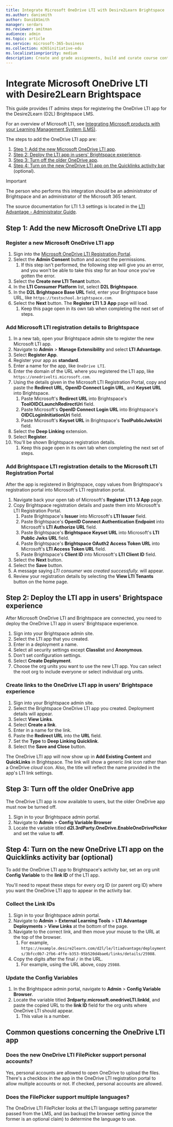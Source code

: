 ```yaml
---
title: Integrate Microsoft OneDrive LTI with Desire2Learn Brightspace
ms.author: danismith
author: DaniEASmith
manager: serdars
ms.reviewer: amitman 
audience: admin
ms.topic: article
ms.service: microsoft-365-business
ms.collection: m365initiative-edu
ms.localizationpriority: medium
description: Create and grade assignments, build and curate course content, and collaborate on files in real time with the new Microsoft OneDrive Learning Tools Interoperability for Desire2Learn Brightspace.
---
```


# Integrate Microsoft OneDrive LTI with Desire2Learn Brightspace

This guide provides IT admins steps for registering the OneDrive LTI app for the Desire2Learn (D2L) Brightspace LMS.

For an overview of Microsoft LTI, see [Integrating Microsoft products with your Learning Management System (LMS)](index.md).

The steps to add the OneDrive LTI app are:

1. [Step 1: Add the new Microsoft OneDrive LTI app](#step-1-add-the-new-microsoft-onedrive-lti-app).
1. [Step 2: Deploy the LTI app in users' Brightspace experience](#step-2-deploy-the-lti-app-in-users-brightspace-experience).
1. [Step 3: Turn off the older OneDrive app](#step-3-turn-off-the-older-onedrive-app).
1. [Step 4: Turn on the new OneDrive LTI app on the Quicklinks activity bar](#step-4-turn-on-the-new-onedrive-lti-app-on-the-quicklinks-activity-bar-optional) (optional).

> [!IMPORTANT]
> The person who performs this integration should be an administrator of Brightspace and an administrator of the Microsoft 365 tenant.
>
> The source documentation for LTI 1.3 settings is located in the [LTI Advantage - Administrator Guide](https://community.brightspace.com/s/article/LTI-Advantage-Administrator-Guide).

## Step 1: Add the new Microsoft OneDrive LTI app

### Register a new Microsoft OneDrive LTI app

1. Sign into the [Microsoft OneDrive LTI Registration Portal](https://onedrivelti.microsoft.com/admin).
1. Select the **Admin Consent** button and accept the permissions.
    1. If this step isn't performed, the following step will give you an error, and you won't be able to take this step for an hour once you've gotten the error.
1. Select the **Create new LTI Tenant** button.
1. In the **LTI Consumer Platform** list, select **D2L Brightspace**.
1. In the **D2L Brightspace Base URL** field, enter your Brightspace base URL, like `https://testschool.brightspace.com`.
1. Select the **Next** button. The **Register LTI 1.3 App** page will load.
    1. Keep this page open in its own tab when completing the next set of steps.

### Add Microsoft LTI registration details to Brightspace

1. In a new tab, open your Brightspace admin site to register the new Microsoft LTI app.
1. Navigate to **Admin** > **Manage Extensibility** and select **LTI Advantage**.
1. Select **Register App**.
1. Register your app as **standard**.
1. Enter a name for the app, like `OneDrive LTI`.
1. Enter the domain of the URL where you registered the LTI app, like `https://onedrivelti.microsoft.com`.
1. Using the details given in the Microsoft LTI Registration Portal, copy and paste the **Redirect URL**, **OpenID Connect Login URL**, and **Keyset URL** into Brightspace.
    1. Paste Microsoft's **Redirect URL** into Brightspace's **ToolOIDCLaunchRedirectUri** field.
    1. Paste Microsoft's **OpenID Connect Login URL** into Brightspace's **OIDCLoginInitiationUri** field.
    1. Paste Microsoft's **Keyset URL** in Brightspace's **ToolPublicJwksUri** field.
1. Select the **Deep Linking** extension.
1. Select **Register**.
1. You'll be shown Brightspace registration details.
    1. Keep this page open in its own tab when completing the next set of steps.

### Add Brightspace LTI registration details to the Microsoft LTI Registration Portal

After the app is registered in Brightspace, copy values from Brightspace's registration portal into Microsoft's LTI registration portal.

1. Navigate back your open tab of Microsoft's **Register LTI 1.3 App** page.
1. Copy Brightspace registration details and paste them into Microsoft's LTI Registration Portal.
    1. Paste Brightspace's **Issuer** into Microsoft's **LTI Issuer** field.
    2. Paste Brightspace's **OpenID Connect Authentication Endpoint** into Microsoft's **LTI Authorize URL** field.
    3. Paste Brightspace's **Brightspace Keyset URL** into Microsoft's **LTI Public Jwks URL** field.
    4. Paste Brightspace's **Brightspace OAuth2 Access Token URL** into Microsoft's **LTI Access Token URL** field.
    5. Paste Brightspace's **Client ID** into Microsoft's **LTI Client ID** field.
1. Select the **Next** button.
1. Select the **Save** button.
1. A message saying *LTI consumer was created successfully.* will appear.
1. Review your registration details by selecting the **View LTI Tenants** button on the home page.

## Step 2: Deploy the LTI app in users' Brightspace experience

After Microsoft OneDrive LTI and Brightspace are connected, you need to deploy the OneDrive LTI app in users' Brightspace experience.

1. Sign into your Brightspace admin site.
1. Select the LTI app that you created.
1. Enter in a deployment a name.
1. Select all security settings except **Classlist** and **Anonymous**.
1. Don't set configuration settings.
1. Select **Create Deployment**.
1. Choose the org units you want to use the new LTI app. You can select the root org to include everyone or select individual org units.

### Create links to the OneDrive LTI app in users' Brightspace experience

1. Sign into your Brightspace admin site.
1. Select the Brightspace OneDrive LTI app you created. Deployment details will appear.
1. Select **View Links**.
1. Select **Create a link**.
1. Enter in a name for the link.
1. Paste the **Redirect URL** into the **URL** field.
1. Set the **Type** to **Deep Linking Quicklink**.
1. Select the **Save and Close** button.

The OneDrive LTI app will now show up in **Add Existing Content** and **QuickLinks** in Brightspace. The link will show a generic *link* icon rather than a OneDrive *cloud* icon. Also, the title will reflect the name provided in the app's LTI link settings.

## Step 3: Turn off the older OneDrive app

The OneDrive LTI app is now available to users, but the older OneDrive app must now be turned off.

1. Sign in to your Brightspace admin portal.
1. Navigate to **Admin** > **Config Variable Browser**
1. Locate the variable titled **d2l.3rdParty.OneDrive.EnableOneDrivePicker** and set the value to **off**.

## Step 4: Turn on the new OneDrive LTI app on the Quicklinks activity bar (optional)

To add the OneDrive LTI app to Brightspace's activity bar, set an org unit **Config Variable** to the **link ID** of the LTI app.

You'll need to repeat these steps for every org ID (or parent org ID) where you want the OneDrive LTI app to appear in the activity bar.

### Collect the Link IDs

1. Sign in to your Brightspace admin portal.
1. Navigate to **Admin** > **External Learning Tools** > **LTI Advantage Deployments** > **View Links** at the bottom of the page.
1. Navigate to the correct link, and then move your mouse to the URL at the top of the browser.
    1. For example, `https://example.desire2learn.com/d2l/le/ltiadvantage/deployments/3bfcc0b7-2fb6-4ffe-b353-95b520d4bae6/links/details/25988`.
1. Copy the digits after the final `/` in the URL.
    1. For example, using the URL above, copy `25988`.

### Update the Config Variables

1. In the Brightspace admin portal, navigate to **Admin** > **Config Variable Browser**.
1. Locate the variable titled **3rdparty.microsoft.onedriveLTI.linkId**, and paste the copied URL to the **link ID** field for the org units where OneDrive LTI should appear.
    1. This value is a number.

## Common questions concerning the OneDrive LTI app

### Does the new OneDrive LTI FilePicker support personal accounts?

Yes, personal accounts are allowed to open OneDrive to upload the files. There's a checkbox in the app in the OneDrive LTI registration portal to allow multiple accounts or not. If checked, personal accounts are allowed.

### Does the FilePicker support multiple languages?

The OneDrive LTI FilePicker looks at the LTI language setting parameter passed from the LMS, and (as backup) the browser setting (since the former is an optional claim) to determine the language to use.
